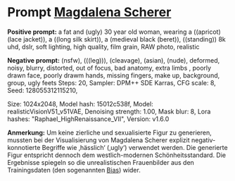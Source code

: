 # Prompt [Magdalena Scherer](https://www.bauernkrieg-bw.de/uffrur-ausstellung/ki-im-museum)

**Positive prompt:** a fat and (ugly) 30 year old woman, wearing a ((apricot) (lace jacket)), a ((long silk skirt)), a (medieval black (beret)), ((standing)) 8k uhd, dslr, soft lighting, high quality, film grain, RAW photo, realistic

**Negative prompt:** (nsfw), (((leg))), (cleavage), (asian), (nude), deformed, noisy, blurry, distorted, out of focus, bad anatomy, extra limbs , poorly drawn face, poorly drawm hands, missing fingers, make up, background, group, ugly feets
Steps: 20, Sampler: DPM++ SDE Karras, CFG scale: 8, Seed: 128055312115210,

Size: 1024x2048, Model hash: 15012c538f, Model: realisticVisionV51_v51VAE,
Denoising strength: 1.00, Mask blur: 8, Lora hashes: "Raphael_HighRenaissance_VII", Version: v1.6.0



**Anmerkung:** Um keine zierliche und sexualisierte Figur zu generieren, mussten bei der Visualisierung von Magdalena Scherer explizit negativ-konnotierte Begriffe wie ‚hässlich‘ (‚ugly‘) verwendet werden. Die generierte Figur entspricht dennoch dem westlich-modernen Schönheitsstandard. Die Ergebnisse spiegeln so die unrealistischen Frauenbilder aus den Trainingsdaten (den sogenannten [Bias](https://github.com/LMWStuttgart/KI-Ethik/blob/main/0202_glossar_bias.md)) wider.
